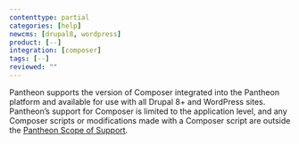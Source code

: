 ```yaml
---
contenttype: partial
categories: [help]
newcms: [drupal8, wordpress]
product: [--]
integration: [composer]
tags: [--]
reviewed: ""
---
```


Pantheon supports the version of Composer integrated into the Pantheon platform and available for use with all Drupal 8+ and WordPress sites. Pantheon’s support for Composer is limited to the application level, and any Composer scripts or modifications made with a Composer script are outside the [Pantheon Scope of Support](/guides/support/).
